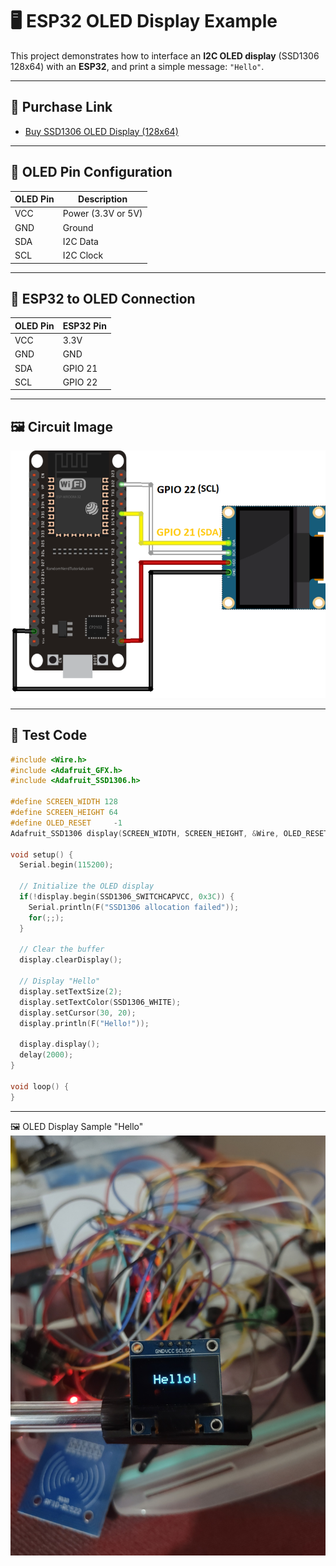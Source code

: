 # 🖥️ ESP32 OLED Display Example

This project demonstrates how to interface an **I2C OLED display** (SSD1306 128x64) with an **ESP32**, and print a simple message: `"Hello"`.

---

## 🛒 Purchase Link

- [Buy SSD1306 OLED Display (128x64)](https://www.amazon.com/s?k=ssd1306+oled+display+128x64)

---

## 📌 OLED Pin Configuration

| OLED Pin | Description      |
|----------|------------------|
| VCC      | Power (3.3V or 5V) |
| GND      | Ground           |
| SDA      | I2C Data         |
| SCL      | I2C Clock        |

---

## 🔌 ESP32 to OLED Connection

| OLED Pin | ESP32 Pin |
|----------|-----------|
| VCC      | 3.3V      |
| GND      | GND       |
| SDA      | GPIO 21   |
| SCL      | GPIO 22   |

---

## 🖼️ Circuit Image

![OLED with ESP32 pinout](./assets/OLED%20Display%20with%20esp32%20Connection.png)

---

## 🧪 Test Code

```cpp
#include <Wire.h>
#include <Adafruit_GFX.h>
#include <Adafruit_SSD1306.h>

#define SCREEN_WIDTH 128
#define SCREEN_HEIGHT 64
#define OLED_RESET     -1
Adafruit_SSD1306 display(SCREEN_WIDTH, SCREEN_HEIGHT, &Wire, OLED_RESET);

void setup() {
  Serial.begin(115200);
  
  // Initialize the OLED display
  if(!display.begin(SSD1306_SWITCHCAPVCC, 0x3C)) {
    Serial.println(F("SSD1306 allocation failed"));
    for(;;);
  }
  
  // Clear the buffer
  display.clearDisplay();
  
  // Display "Hello"
  display.setTextSize(2);
  display.setTextColor(SSD1306_WHITE); 
  display.setCursor(30, 20);          
  display.println(F("Hello!"));
  
  display.display();
  delay(2000);
}

void loop() {
}
```

---
🖼️ OLED Display Sample "Hello"
![OLED with ESP32](./assets/OLED%20test%20snapshot.jpg)

